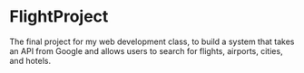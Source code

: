 # FlightProject
The final project for my web development class, to build a system that takes an API from Google and allows users to search for flights, airports, cities, and hotels.

